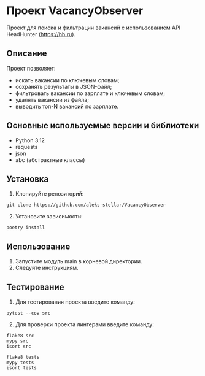 # Проект VacancyObserver

Проект для поиска и фильтрации вакансий с использованием API HeadHunter (https://hh.ru).

## Описание

Проект позволяет:
- искать вакансии по ключевым словам;  
- сохранять результаты в JSON-файл;  
- фильтровать вакансии по зарплате и ключевым словам;  
- удалять вакансии из файла;  
- выводить топ-N вакансий по зарплате.  

## Основные используемые версии и библиотеки

- Python 3.12  
- requests  
- json
- abc (абстрактные классы)

## Установка

1. Клонируйте репозиторий:
```commandline
git clone https://github.com/aleks-stellar/VacancyObserver
```
2. Установите зависимости:
```commandline
poetry install
```

## Использование

1. Запустите модуль main в корневой директории.
2. Следуйте инструкциям.

## Тестирование

1. Для тестирования проекта введите команду:
```commandline
pytest --cov src
```
2. Для проверки проекта линтерами введите команду:
```commandline
flake8 src
mypy src
isort src

flake8 tests
mypy tests
isort tests
```
